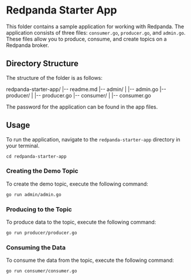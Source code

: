 # Redpanda Starter App

This folder contains a sample application for working with Redpanda. The application consists of three files: `consumer.go`, `producer.go`, and `admin.go`. These files allow you to produce, consume, and create topics on a Redpanda broker.

## Directory Structure

The structure of the folder is as follows:

redpanda-starter-app/
|-- readme.md
|-- admin/
| |-- admin.go
|-- producer/
| |-- producer.go
|-- consumer/
| |-- consumer.go


The password for the application can be found in the app files.

## Usage
To run the application, navigate to the `redpanda-starter-app` directory in your terminal.

```
cd redpanda-starter-app
```

### Creating the Demo Topic

To create the demo topic, execute the following command:

```
go run admin/admin.go
```

### Producing to the Topic

To produce data to the topic, execute the following command:

```
go run producer/producer.go
```

### Consuming the Data

To consume the data from the topic, execute the following command:

```
go run consumer/consumer.go
```
